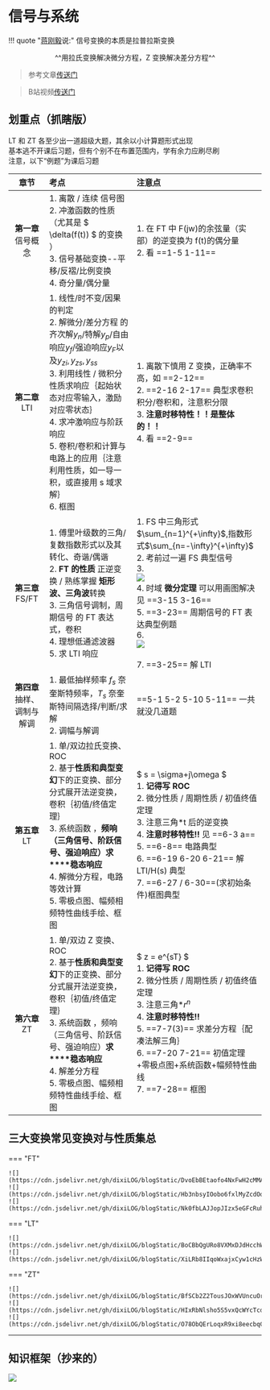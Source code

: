 # 信号与系统

<div id="progress-container">
  <div id="progress-bar"></div>
</div>

!!! quote "[蒋刚毅](https://baike.baidu.com/item/%E8%92%8B%E5%88%9A%E6%AF%85/6093200)说:"
      信号变换的本质是拉普拉斯变换  
      
<center>^^用拉氏变换解决微分方程，Z 变换解决差分方程^^</center>


> 参考文章[传送门](https://www.zhihu.com/question/21064916)

> B站视频[传送门](https://www.bilibili.com/video/BV1g94y1Q76G)



## 划重点（抓瞎版）
 
LT 和 ZT 各至少出一道超级大题，其余以小计算题形式出现    
基本逃不开课后习题，但有个别不在布置范围内，学有余力应刷尽刷    
注意，以下“例题”为课后习题  

| 章节 | 考点 | 注意点 |
| :---: | :---- | :---|
| **第一章** <br>  信号概念 | 1. 离散 / 连续 信号图<br/>2. 冲激函数的性质（尤其是 $ \delta(f(t)) $ 的变换 ）<br/>3. 信号基础变换--平移/反褶/比例变换<br/>4. 奇分量/偶分量 | 1. 在 FT 中 F(jw)的余弦量（实部）的逆变换为 f(t)的偶分量<br/>2. 看 ==1-5 1-11== |
| **第二章** <br>  LTI | 1. 线性/时不变/因果的判定<br/>2. 解微分/差分方程 的 齐次解$y_n$/特解$y_p$/自由响应$y_f$/强迫响应$y_F$以及$y_{zi} ,y_{zs},y_{ss}$<br/>3. 利用线性 / 微积分性质求响应｛起始状态对应零输入，激励对应零状态｝<br/>4. 求冲激响应与阶跃响应<br/>5. 卷积/卷积和计算与电路上的应用｛注意利用性质，如一导一积，或直接用 s 域求解｝<br/>6. 框图 | 1. 离散下慎用 Z 变换，正确率不高，如 ==2-12==<br/>2. ==2-16 2-17== 典型求卷积积分/卷积和，注意积分限<br/>3. **注意时移特性！！是整体的！！**<br/>4. 看 ==2-9== |
| **第三章** <br>  FS/FT | 1. 傅里叶级数的三角/复数指数形式以及其转化、奇谐/偶谐<br/>2. **FT 的性质** 正逆变换 / 熟练掌握 **矩形波、三角波**转换 <br/>3. 三角信号调制，周期信号 的 FT 表达式，卷积<br/>4. 理想低通滤波器<br/>5. 求 LTI 响应 | 1. FS 中三角形式$\sum_{n=1}^{+\infty}$,指数形式$\sum_{n=-\infty}^{+\infty}$<br/>2. 考前过一遍 FS 典型信号 <br/>3. <br/>![](https://cdn.jsdelivr.net/gh/dixiLOG/blogStatic/EzeAbGKDQozNgfxedBWcKmEUnDh.png)<br/>4. 时域 **微分定理** 可以用画图解决 见 ==3-15  3-16==<br/> 5. ==3-23== 周期信号的 FT 表达典型例题<br/>6.    <br/>![](https://cdn.jsdelivr.net/gh/dixiLOG/blogStatic/HC9TbrNfWoc16FxuA7CcOzN2nBg.png)<br/><br/>7. ==3-25== 解 LTI |
| **第四章** <br>  抽样、调制与解调 | 1. 最低抽样频率 $f_s$ 奈奎斯特频率，$T_s$ 奈奎斯特间隔选择/判断/求解<br/>2. 调幅与解调 | ==5-1 5-2 5-10 5-11== 一共就没几道题 |
| **第五章** <br>  LT | 1. 单/双边拉氏变换、ROC<br/>2. 基于**性质和典型变幻**下的正变换、部分分式展开法逆变换，卷积｛初值/终值定理｝<br/>3. 系统函数 ，**频响（三角信号、阶跃信号、强迫响应）求****稳态响应**<br/>4. 解微分方程，电路等效计算<br/>5. 零极点图、幅频相频特性曲线手绘、框图 | $ s = \sigma+j\omega $ <br/>1. **记得写 ROC**<br/>2. 微分性质 / 周期性质 / 初值终值定理<br/>3. 注意三角*t 后的逆变换<br/>4. **注意时移特性!!**  见 ==6-3 a== <br/>5. ==6-8== 电路典型<br/>6. ==6-19 6-20 6-21== 解 LTI/H(s) 典型 <br/>7. ==6-27 / 6-30==(求初始条件)框图典型 |
| **第六章** <br>  ZT | 1. 单/双边 Z 变换、ROC<br/>2. 基于**性质和典型变幻**下的正变换、部分分式展开法逆变换，卷积｛初值/终值定理｝<br/>3. 系统函数 ，频响（三角信号、阶跃信号、强迫响应）**求****稳态响应**<br/>4. 解差分方程<br/>5. 零极点图、幅频相频特性曲线手绘、框图 | $ z = e^{sT} $ <br/>1. **记得写 ROC**<br/>2. 微分性质 / 周期性质 / 初值终值定理<br/>3. 注意三角*$r^n$<br/>4. **注意时移特性!!** <br/>5. ==7-7(3)== 求差分方程｛配凑法解三角｝<br/>6. ==7-20 7-21== 初值定理+零极点图+系统函数+幅频特性曲线<br/>7. ==7-28== 框图 |





## 三大变换常见变换对与性质集总

=== "FT"

    ![](https://cdn.jsdelivr.net/gh/dixiLOG/blogStatic/DvoEbBEtaofo4NxFwH2cMMAEnle.png)  
    ![](https://cdn.jsdelivr.net/gh/dixiLOG/blogStatic/Hb3nbsyIOobo6fxlMyZcdOqgnwe.png)  
    ![](https://cdn.jsdelivr.net/gh/dixiLOG/blogStatic/Nk0fbLAJJopJIzx5eGFcRuhsnhc.png)

=== "LT"

    ![](https://cdn.jsdelivr.net/gh/dixiLOG/blogStatic/BoCBbQgURo8VXMxDJdHcchWXnuf.png)
    ![](https://cdn.jsdelivr.net/gh/dixiLOG/blogStatic/XiLRb8IIqoWxajxCyw1cHzWHnGc.png)

=== "ZT"

    ![](https://cdn.jsdelivr.net/gh/dixiLOG/blogStatic/BfSCb2Z2TousJOxWVUncuOrOn2e.png)  
    ![](https://cdn.jsdelivr.net/gh/dixiLOG/blogStatic/HIxRbNlsho5S5vxQcWYcTcdYn8f.png)  
    ![](https://cdn.jsdelivr.net/gh/dixiLOG/blogStatic/O78ObQErLoqxR9xi8eecbqCunHd.png)  

---


## 知识框架（抄来的）

![](https://cdn.jsdelivr.net/gh/dixiLOG/blogStatic/FXb5bAAPOo7JTxxzOCoc5b4UnGh.png)